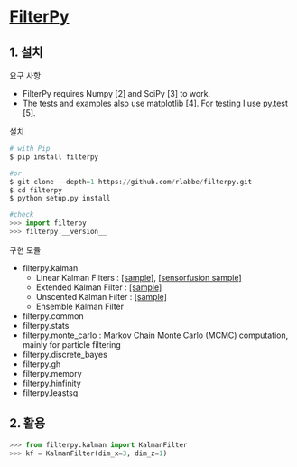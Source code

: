 # [FilterPy](https://filterpy.readthedocs.io/en/latest/index.html)

## 1. 설치

요구 사항

* FilterPy requires Numpy \[2\] and SciPy \[3\] to work. 
* The tests and examples also use matplotlib \[4\]. For testing I use py.test \[5\].

설치

```python
# with Pip
$ pip install filterpy

#or
$ git clone --depth=1 https://github.com/rlabbe/filterpy.git
$ cd filterpy
$ python setup.py install

#check 
>>> import filterpy
>>> filterpy.__version__
```

구현 모듈

* filterpy.kalman
  * Linear Kalman Filters : [[sample]](https://github.com/rlabbe/filterpy/blob/master/filterpy/kalman/tests/test_kf.py), [[sensorfusion sample]](https://github.com/rlabbe/filterpy/blob/master/filterpy/kalman/tests/test_sensor_fusion.py)
  * Extended Kalman Filter : [[sample]](https://github.com/rlabbe/filterpy/blob/master/filterpy/kalman/tests/test_ekf.py)
  * Unscented Kalman Filter : [[sample]](https://github.com/rlabbe/filterpy/blob/master/filterpy/kalman/tests/test_ukf.py)
  * Ensemble Kalman Filter
* filterpy.common
* filterpy.stats
* filterpy.monte\_carlo : Markov Chain Monte Carlo \(MCMC\) computation, mainly for particle filtering
* filterpy.discrete\_bayes
* filterpy.gh
* filterpy.memory
* filterpy.hinfinity
* filterpy.leastsq

## 2. 활용

```python
>>> from filterpy.kalman import KalmanFilter
>>> kf = KalmanFilter(dim_x=3, dim_z=1)
```



